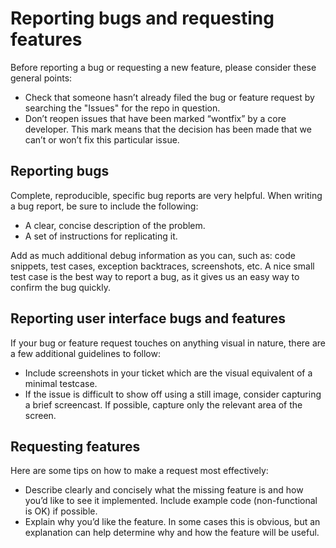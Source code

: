 # Reporting bugs and requesting features

Before reporting a bug or requesting a new feature, please consider these general points:

 * Check that someone hasn’t already filed the bug or feature request by searching the "Issues" for the repo in question.
 * Don’t reopen issues that have been marked “wontfix” by a core developer. This mark means that the decision has been made that we can’t or won’t fix this particular issue.
 
## Reporting bugs

Complete, reproducible, specific bug reports are very helpful. When writing a bug report, be sure to include the following:

 * A clear, concise description of the problem.
 * A set of instructions for replicating it. 
 
Add as much additional debug information as you can, such as: code snippets, test cases, exception backtraces, screenshots, etc. A nice small test case is the best way to report a bug, as it gives us an easy way to confirm the bug quickly.

## Reporting user interface bugs and features

If your bug or feature request touches on anything visual in nature, there are a few additional guidelines to follow:

 * Include screenshots in your ticket which are the visual equivalent of a minimal testcase.
 * If the issue is difficult to show off using a still image, consider capturing a brief screencast. If possible, capture only the relevant area of the screen.
 
## Requesting features

Here are some tips on how to make a request most effectively:

 * Describe clearly and concisely what the missing feature is and how you’d like to see it implemented. Include example code (non-functional is OK) if possible.
 * Explain why you’d like the feature. In some cases this is obvious, but an explanation can help determine why and how the feature will be useful.